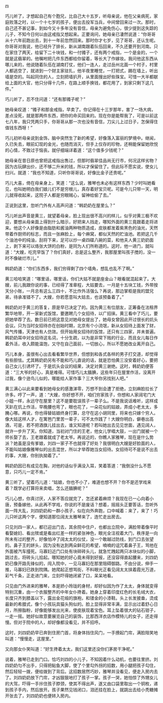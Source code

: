     四 

   巧儿听了，才想起自己有个胞兄，比自己大十五岁，听母亲说，他在父亲病死，家庭败落之时，以一个十七岁的孩子，便出去投军当兵，中间曾回来过一次。那时，自己还不甚记事，到如今又十多年没有音信，母亲为避免伤心，很少提到这失踪的儿子，不知今日何以由这戒指又想起来。正要询问，她母亲已凄然说道：“你哥哥从十六年前跑出去，到十一年前忽然回来。那时你才七岁，见了哥哥，还认生呢。你哥哥对我说，他已经升了排长，新从湖南跟着队伍回来，不久还要开到河南。只在家住了两天，给留下二十块钱，和一付镯子，还有两个戒指，一个是金的，一个就是这翡翠的。他嘱咐把几件东西都给你留着，等长大了作嫁妆。我问他这东西从哪儿来的，他说随着队伍在湖南打仗，他们一连人，走过岳州北面一个村子，村里人都逃空了，就进到一个财主家驻扎，他半夜里睡觉，一打把式，踢在墙上，听出墙是空的。叫起同住的人，立刻把墙扒开，从里面搜出好些珠宝。可惜一大半都献给上面的大官，他只分得十几件，在路上顺手换钱，都花用了，到家只剩下这几件。”

   巧儿听了，忍不住问道：“还有那镯子呢？”

   她母亲叹道：“镯子和那金戒指，早卖了。你记得在十三岁那年，害了一场大病，差点没死，就是那两件东西，把你的命买回来的。现在你是能帮我了，可是以前这七八年，我只凭两只手，你哥哥从那一次也没有音信，刀尖儿上过日子，怎保得住值钱东西呀！”

   巧儿初听母亲说到金饰，脑中突然生了新的希望，好像落入富丽的梦境中。继闻，久已失去，眼前幻现的金光，也随而消灭，但手上仅存的珍物，还稍能保留她欣悦的心情，不致过于恼丧。就仔细端详着道：“这个值多少钱呢？”

   她母亲在昔日原也曾把这戒指出售过，但那时翡翠佳品尚无行市，何况这样劣物？因为古玩肆出价，还不够二升米的钱，所以才保留住了。但此际不愿实说，使女儿扫兴。就道：“我也不知道，只听你哥哥说，好像比金子还贵呢。”

   巧儿大喜，倚在母亲身上，笑道：“这么说，雅琴也未必有这样东西？少时叫她看见，也叫她明白我们娘儿们不是穷根儿，真存着好宝贝呢。可是今儿只带一天，明儿就得收起来，这院子人都是穷眼贼心，留神给偷了去。”

   正说到这里，忽听门外有人高声问道：“韩奶奶在屋里么？”

   巧儿听出声音是黄三，就望着母亲，脸上现出很不高兴的样儿，似乎对黄三极不欢迎，要想从母亲面上得到什么暗示，好把来人挡走，哪知外面的黄三竟跟着走将进来。他这个人好像是由脂肪和酱油两种物质造成，皮肤都发着紫黑色的油光，天然带着作厨师的标志，而且一张麻脸上，每个麻窝，都似天然的贮油池。若把这几千个油池中的纯油，刮将下来，足可以炒一桌四碟八碗的菜，和他夫人黄三奶奶面上，剥下来可以烙张大饼的白粉，是同为人们所称道的。这时，他一进门，就叫道：“大嫂，吃完早饭了？你们真好，总是这么整齐，我那屋里叫孩子搅的，没一时不像破烂市儿。”

   韩奶奶道：“你们东西多，我们穷得剩了四个墙角，想乱也乱不了啊。”

   黄三哈哈笑道：“哪里话，哪里话，你们大姑不就是座金山？眼看就混起来了。大嫂，前儿我跟你说的事，已经得了准章程，大姑要去，一月是十五块工钱，外带按天分小账，一月总有这么三四十，不比作外活强么？再说，那边掌柜是我的盟兄弟，待承准错不了。大嫂，你若愿意叫大姑去，也该预备着了。”

   韩奶奶对于黄三的答复，原是早已决定了的。因为黄三有位朋友，正筹备在法租界繁华地带，开一家新式饭馆，要邀聘几个女招待，以广招徕。黄三看中了巧儿，要把她举荐了去。数日前已把这意见对她母女提出了，她母女曾因此开过很长的炕头会议。只为当时女招待亦在创始时期，北京有个小流氓，新从女招待上面发了财，风气传播，天津也有人仿效。但开始用女招待的饭馆，还只有三四家，并未普遍。韩奶奶耳中对女招待这名词，十分生疏，以为是非常下贱的行业，而且女儿每日作着外活，收入颇能温饱，又守在自己面前，一切放心，所以不愿她改业离开自己。

   巧儿本身，虽很有心出去看看繁华世界，但想到和各式各样的男子打交道，却觉得有些胆怯。尤其韩奶奶另有不能和巧儿直说的话，就是恐怕黄三没安着好心，要把自己女儿引诱坏了。于是炕头会议的结果，决定对黄三谢绝。这时，韩奶奶便答道：“三大爷的好心，真是难得。可惜巧儿太腼腆，这些年只在屋里作活，没离开过我，像个逊鸟儿似的，哪能给人家作事？三大爷你另找别人吧。”

   黄三满心以此来要看到她母女的感激涕零，万想不到会遭了拒绝，立刻麻脸拉长了许多。哼了一声，道：“大嫂，你好想不开，咱们穷家孩子，你想和人家阔宅门大小姐一样，永远守在屋里？这不是要耽误孩子一辈子么。不是我说话难听，这样成天趴在炕上作活，早晚腰也弯了，眼也花了，一朵花似的姑娘，弄成小老太太，多腌心哪。再说，你也得替姑娘终身打算，总守在这小胡同里，将来也只嫁个穷人。像大姑这样人才，在篱笆门里苦一辈子，可不太作践了！大嫂你明白，僻巷出高酒，可是，若不把酒旗儿挂出去，谁又知道呢？若叫她出去见见世面，遇见阔人，就许一步升了天。你知道，当初对门住的王老，他女儿学唱大鼓，一出门就被一个师长娶了去，王老跟着就成了老太爷。再说近的，你瞧人家雅琴，现在是什么势派？她虽是没有爹娘，刘四一家子不也就得了好处？我很明白大嫂是好脸面的人，不能叫姑娘像雅琴似的出去混世，所以才举荐她当女招待。女招待可不是说不出去的事，大嫂，你别执拗着了。”

   韩奶奶因已有成见在胸，对他的话似乎满没入耳，笑着答道：“我倒没什么不愿意，只巧儿一定不肯。”

   黄三听了，望着巧儿道：“姑娘，你也不小了，难道也想不开？你不是还学戏来着？既学必打算将来卖唱，怎么还腼腆呢？”

   巧儿心想，你真讨厌，人家不答应就完了，怎还紧着麻烦？我现在已一心向着小唐，预备嫁他，从此再不学戏，你说的不是废话？想着，摇摇头正要答话，忽听外面一阵大乱，刘四奶奶和一群小孩子，似在向外奔跑，口中喊着：来了，来了！巧儿只听这两个字，便知道那位阔太太雅琴来了，连忙走出房去。

   只见刘四一家人，都已迎出门去，其余院中住户，也都出立院中，满脸带着像平时看娶媳妇、看出殡或是看出红差一样的紧张神色，眼光全注视着大门，秩序是一向所未有过的整齐，好像怕冲了阔太太的仪仗，没一个敢越过防线，到门口去张望的。鼻子王的姘头，因为没有达到两朵鲜花的希望，喃喃的诅咒着鼻子王，骂他在外面被汽车撞死。马寡妇近门口处有块碎砖头儿，就急忙跩起两只冰块似的小脚，跳过去，将砖头儿拾起。哪知她的好心竟未得到好报，还没容得直起腰来，刘四奶奶已像开路先锋似的，闯入院中，一见马寡妇在那里阻碍御路。不由分说，伸手一推，马寡妇已跌到院隅。她爬起正想骂街，不料眼光正看见阔太太挟着霞光万道，彩气千条，正走进门来，立刻吓得她闭紧了口，呆呆地看。

   只见由门外进来的雅琴，本是娇小玲珑的身材，却好似因为作了太太，身体就变得特别沉重，由一个衣服整齐的中年女仆搀着。她身上穿着印度红色的长毛绒大衣，长度只齐到膝盖以下，露出金花缎的旗袍，和镂金的小漆鞋。头上长发披垂，烫成最新的希腊式，像个小孩玩具猫头狗似的。脸上显得非常丰满，显示出过着舒心日月，所擦脂粉，好像能够发出光来，使皮肤现着宝色。耳上坠着很大的钻石钳子，一走一摇。她好似故意要展览自己的装饰，比那西洋衣店作模特儿的女子，还走得慢。但对于院中的人，却好像都没看见，并不招呼。

   这时，刘四奶奶早已奔到住房门首，将身体挡住风门，一手撩起门帘，满脸陪笑地叫道：“慢慢走，这屋里。”

   又向那女仆笑叫道：“好生搀着太太，我们这里还没你们茅房干净呢。”

   说着，雅琴已走到门口。恰巧刘四的小儿子，不知因着什么动机，也要往里挤。刘四奶奶匀不出手，只得把鲇鱼大脚，使了个里勾外拐的招数，用小腿把孩子勾住，然后轻轻一拨，便给拨到了背后。这招数居然巧妙，雅琴并没看见，便走入房内去了。刘四奶奶放下门帘，才凶狠狠地打了孩子一掌。孩子一哭，她怕惊了外甥女儿的大驾，吓得一手拤住孩子脖颈，使其不得出声，遂又由口袋里取出一个铜枚，递到孩子手内，然后放开。孩子果然见钱闭口，泪还挂在脸上，就跳出去给小秃糖摊开张去了，刘四奶奶也便转入房内。


